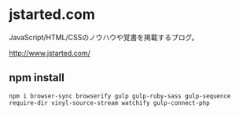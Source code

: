 # jstarted.com

JavaScript/HTML/CSSのノウハウや覚書を掲載するブログ。

http://www.jstarted.com/

## npm install

```
npm i browser-sync browserify gulp gulp-ruby-sass gulp-sequence require-dir vinyl-source-stream watchify gulp-connect-php
```
